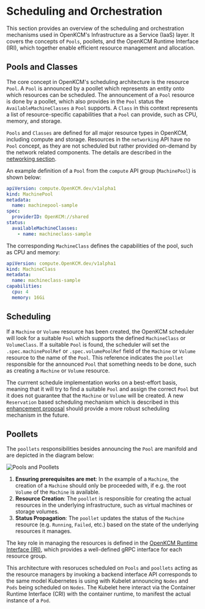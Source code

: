 # Scheduling and Orchestration

This section provides an overview of the scheduling and orchestration mechanisms used in OpenKCM's Infrastructure as 
a Service (IaaS) layer. It covers the concepts of `Pools`, poollets, and the OpenKCM Runtime Interface (IRI), 
which together enable efficient resource management and allocation.

## Pools and Classes

The core concept in OpenKCM's scheduling architecture is the resource `Pool`. A `Pool` is announced by a poollet which represents
an entity onto which resources can be scheduled. The announcement of a `Pool` resource is done by a poollet, which 
also provides in the `Pool` status the `AvailableMachineClasses` a `Pool` supports. A `Class` in this context represents 
a list of resource-specific capabilities that a `Pool` can provide, such as CPU, memory, and storage.

`Pools` and `Classes` are defined for all major resource types in OpenKCM, including compute and storage. Resources in the
`networking` API have no `Pool` concept, as they are not scheduled but rather provided on-demand by the network related
components. The details are described in the [networking section](/iaas/architecture/networking).

An example definition of a `Pool` from the `compute` API group (`MachinePool`) is shown below:

```yaml
apiVersion: compute.OpenKCM.dev/v1alpha1
kind: MachinePool
metadata:
  name: machinepool-sample
spec:
  providerID: OpenKCM://shared
status:
  availableMachineClasses:
    - name: machineclass-sample
```

The corresponding `MachineClass` defines the capabilities of the pool, such as CPU and memory:

```yaml
apiVersion: compute.OpenKCM.dev/v1alpha1
kind: MachineClass
metadata:
  name: machineclass-sample
capabilities:
  cpu: 4
  memory: 16Gi
```

## Scheduling

If a `Machine` or `Volume` resource has been created, the OpenKCM scheduler will look for a suitable `Pool` which
supports the defined `MachineClass` or `VolumeClass`. If a suitable `Pool` is found, the scheduler will set the `.spec.machinePoolRef` 
or `.spec.volumePoolRef` field of the `Machine` or `Volume` resource to the name of the `Pool`. This reference indicates
the `poollet` responsible for the announced `Pool` that something needs to be done, such as creating a `Machine` or `Volume` resource.

The currrent schedule implementation works on a best-effort basis, meaning that it will try to find a suitable `Pool` and
assign the correct `Pool` but it does not guarantee that the `Machine` or `Volume` will be created. A new `Reservation` 
based scheduling mechanism which is described in this [enhancement proposal](https://github.com/openkcm/OpenKCM/blob/main/docs/proposals/11-scheduling.md)
should provide a more robust scheduling mechanism in the future.

## Poollets 

The `poollets` responsibilities besides announcing the `Pool` are manifold and are depicted in the diagram below:

![Pools and Poollets](/poolsandpoollets.png)

1. **Ensuring prerequisites are met**: In the example of a `Machine`, the creation of a `Machine` should only be 
   proceeded with, if e.g. the root `Volume` of the `Machine` is available. 
2. **Resource Creation**: The `poollet` is responsible for creating the actual resources in the underlying infrastructure, such as 
   virtual machines or storage volumes.
3. **Status Propagation**: The `poollet` updates the status of the `Machine` resource (e.g. `Running`, `Failed`, etc.) based on the 
   state of the underlying resources it manages.

The key role in managing the resources is defined in the [OpenKCM Runtime Interface (IRI)](/iaas/architecture/runtime-interface), 
which provides a well-defined gRPC interface for each resource group. 

This architecture with resoruces scheduled on `Pools` and `poollets` acting as the resource managers by invoking a backend
interface API corresponds to the same model Kubernetes is using with Kubelet announcing `Nodes` and `Pods` being scheduled
on `Nodes`. The Kubelet here interact via the Container Runtime Interface (CRI) with the container runtime, to manifest 
the actual instance of a `Pod`.
